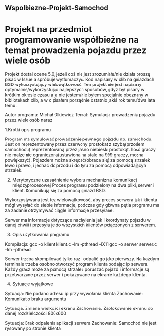 ## Wspolbiezne-Projekt-Samochod
# Projekt na przedmiot programowanie współbieżne na temat prowadzenia pojazdu przez wiele osób

Projekt dostal ocene 5.0, jeżeli coś nie jest zrozumiałe/nie działa proszę pisać w Issue a spróbuje wytłumaczyć. Kod napisany w xlib na gniazdach BSD wykorzystujący wielowątkowość. Ten projekt nie jest napisany optymalnie/wykorzystując najlepszych sposobów, gdyż był pisany w krótkim okresie czasu a ja nie jestem/nie byłem specjalnie obeznany w bibliotekach xlib, a w c pisałem porządnie ostatnio jakiś rok temu/dwa lata temu.

Autor programu: Michał Olkiewicz
Temat: Symulacja prowadzenia pojazdu przez wiele osób naraz

1.Krótki opis programu

Program ma symulować prowadzenie pewnego pojazdu np. samochodu.
Jest on reprezentowany przez czerwony prostokat z szybą(przodem samochodu) reprezentowaną przez jasno niebieski prostokąt.
Ilość graczy nie malże nie ograniczona(ustawiona na stale na 999 graczy, mozna powiększyć).
Pojazdem można skręcać(obraca się) za pomocą strzałek lewo i prawo, i jechać do przodu i do tyłu za pomocą odpowiadającyh strzałek.

2. Merytoryczne uzasadnienie wyboru mechanizmu komunikacji międzyprocesowej
Proces programu podzielony na dwa pliki, serwer i klient. Komunikują się za pomocą gniazd BSD.

Wykorzystywana jest też wielowątkowość, aby proces serwera jak i klienta mógł wysyłać do siebie informacje, podczas gdy główna pętla programu ma za zadanie otrzymywać ciągle informacje przesyłane.

Serwer ma informacje dotyczące nachylenia jak i koordynaty pojazdu w danej chwili i przesyła je do wszystkich klientów połączonych z serwerem.

3. Opis użytkowania programu

Kompilacja:
gcc -o klient klient.c -lm -pthread -lX11
gcc -o serwer serwer.c -lm -pthread

Serwer trzeba skompilować tylko raz i odpalić go jako pierwszy. Na każdym terminale trzeba osobno otworzyć program klienta podając ip serwera. Każdy gracz może za pomocą strzałek poruszać pojazd i informacje są przetwarzane przez serwer i pokazywane na ekranie każdego klienta.

4. Sytuacje wyjątkowe

Sytuacja: Nie podano adresu ip przy wywołania klienta
Zachowanie: Komunikat o braku argumentu

Sytuacja: Zmiana wielkości ekranu
Zachowanie: Zablokowanie ekranu do danej rozdzielczości 800x600

Sytuacja: Brak odpalenia aplikacji serwera
Zachowanie: Samochód nie jest rysowany po stronie klienta

